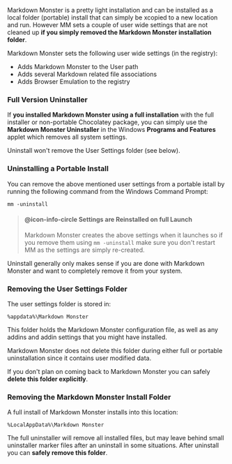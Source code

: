Markdown Monster is a pretty light installation and can be installed as a local folder (portable) install that can simply be xcopied to a new location and run. However MM sets a couple of user wide settings that are not cleaned up **if you simply removed the Markdown Monster installation folder**. 

Markdown Monster sets the following user wide settings (in the registry):

* Adds Markdown Monster to the User path
* Adds several Markdown related file associations
* Adds Browser Emulation to the registry

### Full Version Uninstaller
If **you installed Markdown Monster using a full installation** with the full installer or non-portable Chocolatey package, you can simply use the **Markdown Monster Uninstaller** in the Windows **Programs and Features** applet which removes all system settings.

Uninstall won't remove the User Settings folder (see below).

### Uninstalling a Portable Install
You can remove the above mentioned user settings from a portable istall by running the following command from the Windows Command Prompt:

```
mm -uninstall
```

> #### @icon-info-circle Settings are Reinstalled on full Launch
> Markdown Monster creates the above settings when it launches so if you remove them using `mm -uninstall` make sure you don't restart MM as the settings are simply re-created. 

Uninstall generally only makes sense if you are done with Markdown Monster and want to completely remove it from your system.

### Removing the User Settings Folder
The user settings folder is stored in:

```
%appdata%\Markdown Monster
```

This folder holds the Markdown Monster configuration file, as well as any addins and addin settings that you might have installed.

Markdown Monster does not delete this folder during either full or portable uninstallation since it contains user modified data.

If you don't plan on coming back to Markdown Monster you can safely **delete this folder explicitly**.

### Removing the Markdown Monster Install Folder
A full install of Markdown Monster installs into this location:

```
%LocalAppData%\Markdown Monster
```

The full uninstaller will remove all installed files, but may leave behind  small uninstaller marker files after an uninstall in some situations. After uninstall you can **safely remove this folder**.